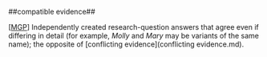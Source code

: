 ##compatible evidence##

\[[MGP](SOURCES.md#MGP)\] Independently created research-question answers that agree even if differing in detail (for example, *Molly* and *Mary* may be variants of the same name); the opposite of [conflicting evidence](conflicting evidence.md).
